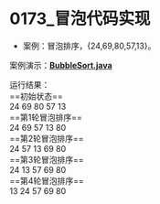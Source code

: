 # 0173_冒泡代码实现

- 案例：冒泡排序，{24,69,80,57,13}。

案例演示：**[BubbleSort.java](https://github.com/dnx00/Notes_on_the_Course_of_Han_Shunping_Gradually_Learning_Java/blob/main/Chapter06_%E6%95%B0%E7%BB%84%E3%80%81%E6%8E%92%E5%BA%8F%E5%92%8C%E6%9F%A5%E6%89%BE/0173_%E5%86%92%E6%B3%A1%E4%BB%A3%E7%A0%81%E5%AE%9E%E7%8E%B0/BubbleSort.java)**

运行结果：  
==初始状态==  
24      69      80      57      13  
==第1轮冒泡排序==  
24      69      57      13      80  
==第2轮冒泡排序==  
24      57      13      69      80  
==第3轮冒泡排序==  
24      13      57      69      80  
==第4轮冒泡排序==  
13      24      57      69      80  
